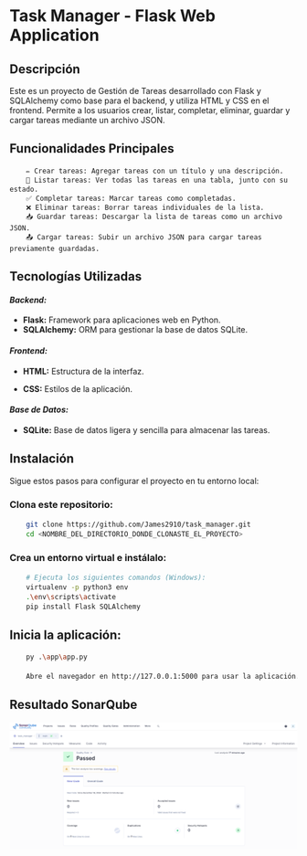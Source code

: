 
# Task Manager - Flask Web Application

## Descripción

Este es un proyecto de Gestión de Tareas desarrollado con Flask y SQLAlchemy como base para el backend, y utiliza HTML y CSS en el frontend. Permite a los usuarios crear, listar, completar, eliminar, guardar y cargar tareas mediante un archivo JSON.

## Funcionalidades Principales
```
    ✏️ Crear tareas: Agregar tareas con un título y una descripción.
    📝 Listar tareas: Ver todas las tareas en una tabla, junto con su estado.
    ✅ Completar tareas: Marcar tareas como completadas.
    ❌ Eliminar tareas: Borrar tareas individuales de la lista.
    📥 Guardar tareas: Descargar la lista de tareas como un archivo JSON.
    📤 Cargar tareas: Subir un archivo JSON para cargar tareas previamente guardadas.
```


## Tecnologías Utilizadas

#### *Backend:*

- **Flask:** Framework para aplicaciones web en Python.
- **SQLAlchemy:** ORM para gestionar la base de datos SQLite.

#### *Frontend:*

- **HTML:** Estructura de la interfaz.

- **CSS:** Estilos de la aplicación.

#### *Base de Datos:*

- **SQLite:** Base de datos ligera y sencilla para almacenar las tareas.

## Instalación

Sigue estos pasos para configurar el proyecto en tu entorno local:

### Clona este repositorio:
```bash
    git clone https://github.com/James2910/task_manager.git
    cd <NOMBRE_DEL_DIRECTORIO_DONDE_CLONASTE_EL_PROYECTO>
```

### Crea un entorno virtual e instálalo:
```bash
    # Ejecuta los siguientes comandos (Windows):
    virtualenv -p python3 env
    .\env\scripts\activate  
    pip install Flask SQLAlchemy
```

## Inicia la aplicación:
```bash
    py .\app\app.py

    Abre el navegador en http://127.0.0.1:5000 para usar la aplicación.
```

## Resultado SonarQube
![Sonar](app/static/assets/SonarTest.png)